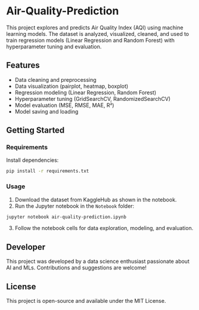 # Air-Quality-Prediction

This project explores and predicts Air Quality Index (AQI) using machine learning models. The dataset is analyzed, visualized, cleaned, and used to train regression models (Linear Regression and Random Forest) with hyperparameter tuning and evaluation.

## Features
- Data cleaning and preprocessing
- Data visualization (pairplot, heatmap, boxplot)
- Regression modeling (Linear Regression, Random Forest)
- Hyperparameter tuning (GridSearchCV, RandomizedSearchCV)
- Model evaluation (MSE, RMSE, MAE, R²)
- Model saving and loading

## Getting Started

### Requirements
Install dependencies:
```bash
pip install -r requirements.txt
```

### Usage
1. Download the dataset from KaggleHub as shown in the notebook.
2. Run the Jupyter notebook in the `Notebook` folder:
```bash
jupyter notebook air-quality-prediction.ipynb
```
3. Follow the notebook cells for data exploration, modeling, and evaluation.

## Developer
This project was developed by a data science enthusiast passionate about AI and MLs. Contributions and suggestions are welcome!

## License
This project is open-source and available under the MIT License.
